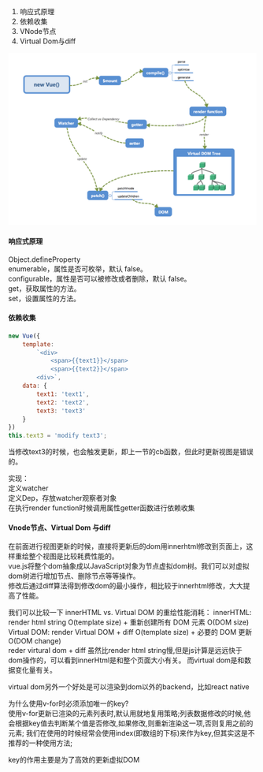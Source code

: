 1. 响应式原理
2. 依赖收集
3. VNode节点
4. Virtual Dom与diff

![avatar](https://github.com/Dawnlee/practice-demo/blob/develop/front-end/vue/vue1.png?raw=true)

#### 响应式原理

Object.defineProperty  
enumerable，属性是否可枚举，默认 false。  
configurable，属性是否可以被修改或者删除，默认 false。   
get，获取属性的方法。   
set，设置属性的方法。 

#### 依赖收集
```javascript
new Vue({  
    template:   
        `<div>  
            <span>{{text1}}</span>   
            <span>{{text2}}</span>   
        <div>`,  
    data: {  
        text1: 'text1',  
        text2: 'text2',  
        text3: 'text3'  
    }  
})
this.text3 = 'modify text3';
```
当修改text3的时候，也会触发更新，即上一节的cb函数，但此时更新视图是错误的。

实现：  
定义watcher  
定义Dep，存放watcher观察者对象   
在执行render function时候调用属性getter函数进行依赖收集

#### Vnode节点、Virtual Dom 与diff
在前面进行视图更新的时候，直接将更新后的dom用innerhtml修改到页面上，这样重绘整个视图是比较耗费性能的。  
vue.js将整个dom抽象成以JavaScript对象为节点虚拟dom树。我们可以对虚拟dom树进行增加节点、删除节点等等操作。  
修改后通过diff算法得到修改dom的最小操作，相比较于innerhtml修改，大大提高了性能。 

我们可以比较一下 innerHTML vs. Virtual DOM 的重绘性能消耗： 
innerHTML: render html string O(template size) + 重新创建所有 DOM 元素 O(DOM size)  
Virtual DOM: render Virtual DOM + diff O(template size) + 必要的 DOM 更新 O(DOM change)  
reder virtural dom + diff 虽然比render html string慢,但是js计算是远远快于dom操作的，可以看到innerHtml是和整个页面大小有关。
而virtual dom是和数据变化量有关。

virtual dom另外一个好处是可以渲染到dom以外的backend，比如react native

为什么使用v-for时必须添加唯一的key?  
使用v-for更新已渲染的元素列表时,默认用就地复用策略;列表数据修改的时候,他会根据key值去判断某个值是否修改,如果修改,则重新渲染这一项,否则复用之前的元素;
我们在使用的时候经常会使用index(即数组的下标)来作为key,但其实这是不推荐的一种使用方法;


key的作用主要是为了高效的更新虚拟DOM